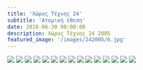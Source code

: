 ```yaml
---
title: 'Χώρος Τέχνης 24'
subtitle: 'Ατομική έθεση'
date: 2018-06-30 00:00:00
description: Χώρος Τέχνης 24 2005
featured_image: '/images/242005/6.jpg'
---
```



<div class="gallery" data-columns="5">
        <img src="/images/242005/1.jpg">
        <img src="/images/242005/2.jpg">
        <img src="/images/242005/3.jpg">
        <img src="/images/242005/4.jpg">
        <img src="/images/242005/5.jpg">
        <img src="/images/242005/6.jpg">
        <img src="/images/242005/7.jpg">
        <img src="/images/242005/8.jpg">
        <img src="/images/242005/9.jpg">
        <img src="/images/242005/10.jpg">
        <img src="/images/242005/11.jpg">
        <img src="/images/242005/12.jpg">
        <img src="/images/242005/13.jpg">
        <img src="/images/242005/14.jpg">
        <img src="/images/242005/15.jpg">
</div>

